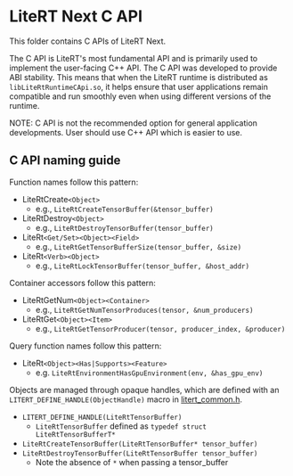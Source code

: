 # LiteRT Next C API

This folder contains C APIs of LiteRT Next.

The C API is LiteRT's most fundamental API and is primarily used to implement
the user-facing C++ API. The C API was developed to provide ABI stability.
This means that when the LiteRT runtime is distributed as
`libLiteRtRuntimeCApi.so`, it helps ensure that user applications remain
compatible and run smoothly even when using different versions of the runtime.

NOTE: C API is not the recommended option for general application developments.
User should use C++ API which is easier to use.

## C API naming guide

Function names follow this pattern:

- LiteRtCreate`<Object>`
  - e.g., `LiteRtCreateTensorBuffer(&tensor_buffer)`
- LiteRtDestroy`<Object>`
  - e.g., `LiteRtDestroyTensorBuffer(tensor_buffer)`
- LiteRt`<Get/Set><Object><Field>`
  - e.g., `LiteRtGetTensorBufferSize(tensor_buffer, &size)`
- LiteRt`<Verb><Object>`
  - e.g., `LiteRtLockTensorBuffer(tensor_buffer, &host_addr)`

Container accessors follow this pattern:

- LiteRtGetNum`<Object><Container>`
  - e.g., `LiteRtGetNumTensorProduces(tensor, &num_producers)`
- LiteRtGet`<Object><Item>`
  - e.g., `LiteRtGetTensorProducer(tensor, producer_index, &producer)`

Query function names follow this pattern:

- LiteRt`<Object><Has|Supports><Feature>`
  - e.g. `LiteRtEnvironmentHasGpuEnvironment(env, &has_gpu_env)`

Objects are managed through opaque handles, which are defined with an
`LITERT_DEFINE_HANDLE(ObjectHandle)` macro in [litert_common.h](litert_common.h).

- `LITERT_DEFINE_HANDLE(LiteRtTensorBuffer)`
  - `LiteRtTensorBuffer` defined as `typedef struct LiteRtTensorBufferT*`
- `LiteRtCreateTensorBuffer(LiteRtTensorBuffer* tensor_buffer)`
- `LiteRtDestroyTensorBuffer(LiteRtTensorBuffer tensor_buffer)`
  - Note the absence of `*` when passing a tensor_buffer

